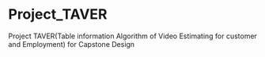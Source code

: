 # Project_TAVER
Project TAVER(Table information Algorithm of Video Estimating for customer and Employment) for Capstone Design
